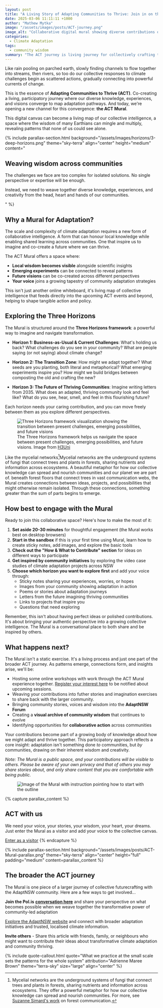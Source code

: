 ```yaml
---
layout: post
title: "A Living Story of Adapting Communities to Thrive: Join in on the ACT"
date: 2025-03-06 11:11:11 +1000
author: "Mathew Mytka"
image: "/assets/images/posts/ACT-journey.png"
image_alt: "Collaborative digital mural showing diverse contributions on the theme of community adaptation"
categories:
  - Climate Adaptation
tags:
  - community wisdom 
summary: "The ACT journey is living journey for collectively crafting thriving futures. Contribute your ideas, explore emerging adaptation strategies, and help weave a collective vision and emergent strategy for adapting communities to thrive."
---
```


Like rain pooling on parched earth, slowly finding channels to flow together into streams, then rivers, so too do our collective responses to climate challenges begin as scattered actions, gradually connecting into powerful currents of change.

This is the essence of **Adapting Communities to Thrive (ACT)**. Co-creating a living, participatory journey where our diverse knowledge, experiences, and visions converge to map adaptation pathways. And today, we're opening a new channel for this convergence: **the ACT Mural**.

This digital canvas can become a living map of our collective intelligence, a space where the wisdom of many Earthians can mingle and multiply, revealing patterns that none of us could see alone.

{% include parallax-section.html
  background="/assets/images/horizons/3-deep-horizons.png"
  theme="sky-terra"
  align="center"
  height="medium"
  content="
  <h2>Weaving wisdom across communities</h2>
  <p>The challenges we face are too complex for isolated solutions. No single perspective or expertise will be enough.</p>
  <p>Instead, we need to weave together diverse knowledge, experiences, and creativity from the head, heart and hands of our communities.</p>
  "
%}

## Why a Mural for Adaptation?

The scale and complexity of climate adaptation requires a new form of collaborative intelligence. A form that can honour local knowledge while enabling shared learning across communities. One that inspire us to imagine and co-create a future where we can thrive.

The ACT Mural offers a space where:

- **Local wisdom becomes visible** alongside scientific insights
- **Emerging experiments** can be connected to reveal patterns
- **Future visions** can be co-created across different perspectives
- **Your voice** joins a growing tapestry of community adaptation strategies

This isn't just another online whiteboard, it's living map of collective intelligence that feeds directly into the upcoming ACT events and beyond, helping to shape tangible action and policy.

## Exploring the Three Horizons

The Mural is structured around the **Three Horizons framework**: a powerful way to imagine and navigate transformation.

- **Horizon 1: Business-as-Usual & Current Challenges**: What's holding us back? What challenges do you see in your community? What are people saying (or not saying) about climate change?

- **Horizon 2: The Transition Zone**: How might we adapt together? What seeds are you planting, both literal and metaphorical? What emerging experiments inspire you? How might we build bridges between composting the old and crafting the new?

- **Horizon 3: The Future of Thriving Communities**: Imagine writing letters from 2035. What does an adapted, thriving community look and feel like? What do you see, hear, smell, and feel in this flourishing future?

Each horizon needs your caring contribution, and you can move freely between them as you explore different perspectives.

<figure>
  <img src="{{ site.baseurl }}/assets/images/posts/three-horizons-h3uni-image.jpg" alt="Three Horizons framework visualization showing the transition between present challenges, emerging possibilities, and future visions" class="blog-image">
  <figcaption>The Three Horizons framework helps us navigate the space between present challenges, emerging possibilities, and future visions. Image from <a href="https://www.h3uni.org/" target="_blank">H3Uni</a></figcaption>
</figure>

Like the <span class="footnote-ref">mycelial networks[^1]<span class="footnote-tooltip">Mycelial networks are the underground systems of fungi that connect trees and plants in forests, sharing nutrients and information across ecosystems. A beautiful metaphor for how our collective knowledge can spread and nourish communities and our planet we are part of.</span></span> beneath forest floors that connect trees in vast communication webs, the Mural creates connections between ideas, projects, and possibilities that might otherwise remain isolated. Through these connections, something greater than the sum of parts begins to emerge.

[^1]: Mycelial networks are the underground systems of fungi that connect trees and plants in forests, sharing nutrients and information across ecosystems. They offer a powerful metaphor for how our collective knowledge can spread and nourish communities. For more, see <a href='https://www.suzannesimard.com/finding-the-mother-tree' target='_blank'>Suzanne Simard's work</a> on forest communication.

## How best to engage with the Mural

Ready to join this collaborative space? Here's how to make the most of it:

1. **Set aside 20-30 minutes** for thoughtful engagement (the Mural works best on desktop browsers)
2. **Start in the sandbox** if this is your first time using Mural, learn how to create sticky notes, add images, and explore the basic tools
3. **Check out the "How & What to Contribute" section** for ideas on different ways to participate
4. **Get inspired by community initiatives** by exploring the video case studies of climate adaptation projects across NSW
5. **Choose which horizon you want to explore first** and add your voice through:
   - Sticky notes sharing your experiences, worries, or hopes
   - Images from your community showing adaptation in action
   - Poems or stories about adaptation journeys
   - Letters from the future imagining thriving communities
   - Links to projects that inspire you
   - Questions that need exploring

Remember, this isn't about having perfect ideas or polished contributions. It's about bringing your authentic perspective into a growing collective intelligence. The Mural is a conversational place to both share and be inspired by others.

## What happens next?

The Mural isn't a static exercise. It's a living process and just one part of the broader ACT journey. As patterns emerge, connections form, and insights arise, we'll be:

- Hosting some online workshops with work through the ACT Mural experience together. <a href="https://tally.so/r/wkvNv1" target="_blank">Register your interest here</a> to be notified about upcoming sessions.
- Weaving your contributions into futher stories and imagination exercises to share back with the larger community.
- Bringing community stories, voices and wisdom into the **AdaptNSW Forum**
- Creating a **visual archive of community wisdom** that continues to evolve
- Identifying opportunities for **collaborative action** across communities

Your contributions become part of a growing body of knowledge about how we might adapt and thrive together. This participatory approach reflects a core insight: adaptation isn't something done *to* communities, but *by* communities, drawing on their inherent wisdom and creativity.

_Note: The Mural is a public space, and your contributions will be visible to others. Please be aware of your own privacy and that of others you may share stories about, and only share content that you are comfortable with being public._

<figure>
  <img src="{{ site.baseurl }}/assets/images/posts/ACT-Mural-Outline.jpg" alt="Image of the Mural with instruction pointing how to start with the outline" class="blog-image">
</figure>

{% capture parallax_content %}
<h2>ACT with us</h2>
<p>
  We need your voice, your stories, your wisdom, your heart, your dreams. Just enter the Mural as a visitor and add your voice to the collective canvas.
</p>
<a href="https://app.mural.co/t/greaterthanexperience9110/m/greaterthanexperience9110/1740178225790/047b29a8f3ccaa94f770be062905b54e7ce2261e?sender=ubc2338b15fb7ad7803547648" target="_blank" class='button button--primary'>Enter as a visitor</a>
{% endcapture %}

{% include parallax-section.html
  background="/assets/images/posts/ACT-Mural-parallax.png"
  theme="sky-terra"
  align="center"
  height="full"
  padding="medium"
  content=parallax_content
%}

## The broader the ACT journey

The Mural is one piece of a larger journey of collective futurecrafting with the AdaptNSW community. Here are a few ways to get involved...

**Join the Pol.is** <a href="https://pol.is/2iyhcxfjkr" target="_blank"><strong>conversation here</strong></a> and share your perspective on what becomes possible when we weave together the transformative power of community-led adaptation

<a href="https://www.climatechange.environment.nsw.gov.au/home" target="_blank"> Explore the AdaptNSW website</a> and connect with broader adaptation initiatives and trusted, localised climate information.

**Invite others** - Share this article with friends, family, or neighbours who might want to contribute their ideas about transformative climate adaptation and community thriving.

{% include quote-callout.html
    quote="What we practice at the small scale sets the patterns for the whole system"
    attribution="Adrienne Maree Brown"
    theme="terra-sky"
    size="large"
    align="center"
%}